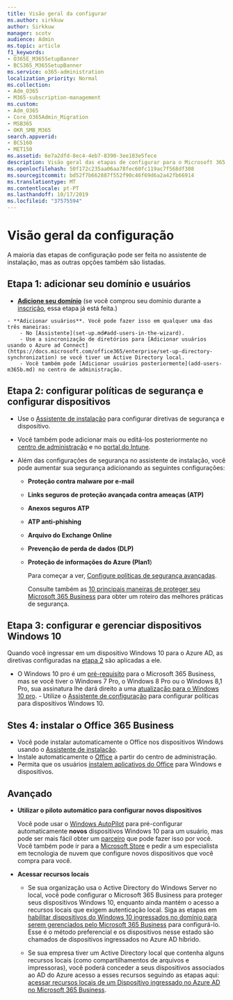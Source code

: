 ```yaml
---
title: Visão geral da configurar
ms.author: sirkkuw
author: Sirkkuw
manager: scotv
audience: Admin
ms.topic: article
f1_keywords:
- O365E_M365SetupBanner
- BCS365_M365SetupBanner
ms.service: o365-administration
localization_priority: Normal
ms.collection:
- Adm_O365
- M365-subscription-management
ms.custom:
- Adm_O365
- Core_O365Admin_Migration
- MSB365
- OKR_SMB_M365
search.appverid:
- BCS160
- MET150
ms.assetid: 6e7a2dfd-8ec4-4eb7-8390-3ee103e5fece
description: Visão geral das etapas de configurar para o Microsoft 365 Business.
ms.openlocfilehash: 50f172c235aa06aa78fec60fc119ac7f568df308
ms.sourcegitcommit: bd52f7b662887f552f90c46f69d6a2a42fb66914
ms.translationtype: MT
ms.contentlocale: pt-PT
ms.lasthandoff: 10/17/2019
ms.locfileid: "37575594"
---
```

# <a name="overview-of-setup"></a>Visão geral da configuração

A maioria das etapas de configuração pode ser feita no assistente de instalação, mas as outras opções também são listadas.


## <a name="step-1-add-your-domain-and-users"></a>Etapa 1: adicionar seu domínio e usuários

   - **[Adicione seu domínio](set-up.md#add-your-domain-to-personalize-sign-in)** (se você comprou seu domínio durante a [inscrição](sign-up.md), essa etapa já está feita.)

    - **Adicionar usuários**. Você pode fazer isso em qualquer uma das três maneiras:
        - No [Assistente](set-up.md#add-users-in-the-wizard).
        - Use a sincronização de diretórios para [Adicionar usuários usando o Azure ad Connect](https://docs.microsoft.com/office365/enterprise/set-up-directory-synchronization) se você tiver um Active Directory local.
        - Você também pode [Adicionar usuários posteriormente](add-users-m365b.md) no centro de administração.
## <a name="step-2-set-up-security-policies-and-configure-devices"></a>Etapa 2: configurar políticas de segurança e configurar dispositivos 

  - Use o [Assistente de instalação](set-up.md#protect-data-and-devices) para configurar diretivas de segurança e dispositivo. 
  - Você também pode adicionar mais ou editá-los posteriormente no [centro de administração](view-policies-and-devices.md) e no [portal do Intune](https://docs.microsoft.com/intune/tutorial-walkthrough-intune-portal).
  - Além das configurações de segurança no assistente de instalação, você pode aumentar sua segurança adicionando as seguintes configurações:

      - **Proteção contra malware por e-mail**
      - **Links seguros de proteção avançada contra ameaças (ATP)**
      - **Anexos seguros ATP**
      - **ATP anti-phishing**
      - **Arquivo do Exchange Online**
      - **Prevenção de perda de dados (DLP)**
      - **Proteção de informações do Azure (Plan1**)

          Para começar a ver, [Configure políticas de segurança avançadas](set-up-advanced-security.md).

        Consulte também as [10 principais maneiras de proteger seu Microsoft 365 Business](https://docs.microsoft.com/office365/admin/security-and-compliance/secure-your-business-data) para obter um roteiro das melhores práticas de segurança.

## <a name="step-3-set-up-and-manage-windows-10-devices"></a>Etapa 3: configurar e gerenciar dispositivos Windows 10

   Quando você ingressar em um dispositivo Windows 10 para o Azure AD, as diretivas configuradas na [etapa 2](#step-2-set-up-security-policies-and-configure-devices) são aplicadas a ele.

   - O Windows 10 pro é um [pré-requisito](pre-requisites-for-data-protection.md) para o Microsoft 365 Business, mas se você tiver o Windows 7 Pro, o Windows 8 Pro ou o Windows 8,1 Pro, sua assinatura lhe dará direito a uma [atualização para o Windows 10 pro](https://docs.microsoft.com/microsoft-365/business/upgrade-to-windows-pro-creators-update).
    - Utilize o [Assistente de configuração](set-up.md#protect-data-and-devices) para configurar políticas para dispositivos Windows 10.

## <a name="stes-4-install-office-365-business"></a>Stes 4: instalar o Office 365 Business
- Você pode instalar automaticamente o Office nos dispositivos Windows usando o [Assistente de instalação](set-up.md#deploy-office-365-client-apps).
- Instale automaticamente o [Office](auto-install-or-uninstall-office.md) a partir do centro de administração.
- Permita que os usuários [instalem aplicativos do Office](https://docs.microsoft.com/office365/admin/setup/install-applications) para Windows e dispositivos.
     
## <a name="advanced"></a>Avançado
- **Utilizar o piloto automático para configurar novos dispositivos**
            
     Você pode usar o [Windows AutoPilot](add-autopilot-devices-and-profile.md) para pré-configurar automaticamente **novos** dispositivos Windows 10 para um usuário, mas pode ser mais fácil obter um [parceiro](https://www.microsoft.com/solution-providers/search) que pode fazer isso por você. Você também pode ir para a [Microsoft Store](https://go.microsoft.com/fwlink/?linkid=874598) e pedir a um especialista em tecnologia de nuvem que configure novos dispositivos que você compra para você.

- **Acessar recursos locais**

     - Se sua organização usa o Active Directory do Windows Server no local, você pode configurar o Microsoft 365 Business para proteger seus dispositivos Windows 10, enquanto ainda mantém o acesso a recursos locais que exigem autenticação local. Siga as etapas em [habilitar dispositivos do Windows 10 ingressados no domínio para serem gerenciados pelo Microsoft 365 Business](manage-windows-devices.md) para configurá-lo. Esse é o método preferencial e os dispositivos nesse estado são chamados de dispositivos ingressados no Azure AD híbrido.

    - Se sua empresa tiver um Active Directory local que contenha alguns recursos locais (como compartilhamentos de arquivos e impressoras), você poderá conceder a seus dispositivos associados ao AD do Azure acesso a esses recursos seguindo as etapas aqui: [acessar recursos locais de um Dispositivo ingressado no Azure AD no Microsoft 365 Business](access-resources.md).

  